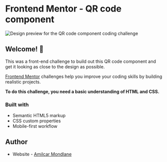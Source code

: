 # Frontend Mentor - QR code component

![Design preview for the QR code component coding challenge](./design/desktop-preview.jpg)

## Welcome! 👋

This was a front-end challenge to build out this QR code component and get it looking as close to the design as possible.

[Frontend Mentor](https://www.frontendmentor.io) challenges help you improve your coding skills by building realistic projects.

**To do this challenge, you need a basic understanding of HTML and CSS.**

### Built with

- Semantic HTML5 markup
- CSS custom properties
- Mobile-first workflow

## Author

- Website - [Amilcar Mondlane](linktr.ee/mon.ami)
